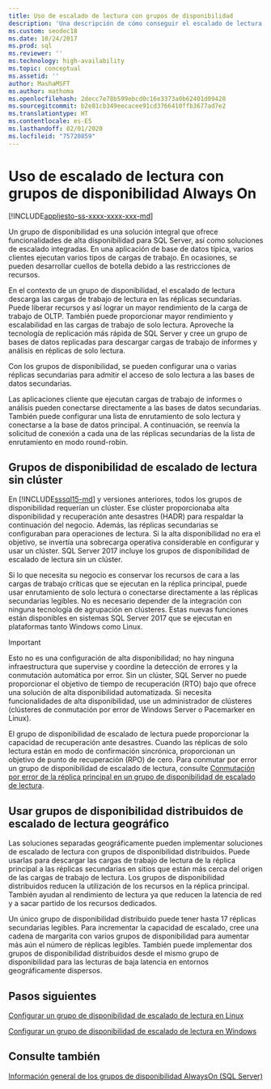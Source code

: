 ```yaml
---
title: Uso de escalado de lectura con grupos de disponibilidad
description: 'Una descripción de cómo conseguir el escalado de lectura cuando se usan grupos de disponibilidad Always On. '
ms.custom: seodec18
ms.date: 10/24/2017
ms.prod: sql
ms.reviewer: ''
ms.technology: high-availability
ms.topic: conceptual
ms.assetid: ''
author: MashaMSFT
ms.author: mathoma
ms.openlocfilehash: 2decc7e78b599ebcd0c16e3373a0b62401d09428
ms.sourcegitcommit: b2e81cb349eecacee91cd3766410ffb3677ad7e2
ms.translationtype: HT
ms.contentlocale: es-ES
ms.lasthandoff: 02/01/2020
ms.locfileid: "75720859"
---
```

# <a name="use-read-scale-with-always-on-availability-groups"></a>Uso de escalado de lectura con grupos de disponibilidad Always On
[!INCLUDE[appliesto-ss-xxxx-xxxx-xxx-md](../../../includes/appliesto-ss-xxxx-xxxx-xxx-md.md)]

Un grupo de disponibilidad es una solución integral que ofrece funcionalidades de alta disponibilidad para SQL Server, así como soluciones de escalado integradas. En una aplicación de base de datos típica, varios clientes ejecutan varios tipos de cargas de trabajo. En ocasiones, se pueden desarrollar cuellos de botella debido a las restricciones de recursos. 

En el contexto de un grupo de disponibilidad, el escalado de lectura descarga las cargas de trabajo de lectura en las réplicas secundarias. Puede liberar recursos y así lograr un mayor rendimiento de la carga de trabajo de OLTP. También puede proporcionar mayor rendimiento y escalabilidad en las cargas de trabajo de solo lectura. Aproveche la tecnología de replicación más rápida de SQL Server y cree un grupo de bases de datos replicadas para descargar cargas de trabajo de informes y análisis en réplicas de solo lectura.

Con los grupos de disponibilidad, se pueden configurar una o varias réplicas secundarias para admitir el acceso de solo lectura a las bases de datos secundarias.

Las aplicaciones cliente que ejecutan cargas de trabajo de informes o análisis pueden conectarse directamente a las bases de datos secundarias. También puede configurar una lista de enrutamiento de solo lectura y conectarse a la base de datos principal. A continuación, se reenvía la solicitud de conexión a cada una de las réplicas secundarias de la lista de enrutamiento en modo round-robin.

## <a name="read-scale-availability-groups-without-cluster"></a>Grupos de disponibilidad de escalado de lectura sin clúster

En [!INCLUDE[sssql15-md](../../../includes/sssql15-md.md)] y versiones anteriores, todos los grupos de disponibilidad requerían un clúster. Ese clúster proporcionaba alta disponibilidad y recuperación ante desastres (HADR) para respaldar la continuación del negocio. Además, las réplicas secundarias se configuraban para operaciones de lectura. Si la alta disponibilidad no era el objetivo, se invertía una sobrecarga operativa considerable en configurar y usar un clúster. SQL Server 2017 incluye los grupos de disponibilidad de escalado de lectura sin un clúster. 

Si lo que necesita su negocio es conservar los recursos de cara a las cargas de trabajo críticas que se ejecutan en la réplica principal, puede usar enrutamiento de solo lectura o conectarse directamente a las réplicas secundarias legibles. No es necesario depender de la integración con ninguna tecnología de agrupación en clústeres. Estas nuevas funciones están disponibles en sistemas SQL Server 2017 que se ejecutan en plataformas tanto Windows como Linux.

>[!IMPORTANT]
>Esto no es una configuración de alta disponibilidad; no hay ninguna infraestructura que supervise y coordine la detección de errores y la conmutación automática por error. Sin un clúster, SQL Server no puede proporcionar el objetivo de tiempo de recuperación (RTO) bajo que ofrece una solución de alta disponibilidad automatizada. Si necesita funcionalidades de alta disponibilidad, use un administrador de clústeres (clústeres de conmutación por error de Windows Server o Pacemarker en Linux).
>
>El grupo de disponibilidad de escalado de lectura puede proporcionar la capacidad de recuperación ante desastres. Cuando las réplicas de solo lectura están en modo de confirmación sincrónica, proporcionan un objetivo de punto de recuperación (RPO) de cero. Para conmutar por error un grupo de disponibilidad de escalado de lectura, consulte [Conmutación por error de la réplica principal en un grupo de disponibilidad de escalado de lectura](perform-a-planned-manual-failover-of-an-availability-group-sql-server.md#ReadScaleOutOnly).

## <a name="use-distributed-availability-groups-for-geographic-read-scale"></a>Usar grupos de disponibilidad distribuidos de escalado de lectura geográfico

Las soluciones separadas geográficamente pueden implementar soluciones de escalado de lectura con grupos de disponibilidad distribuidos. Puede usarlas para descargar las cargas de trabajo de lectura de la réplica principal a las réplicas secundarias en sitios que están más cerca del origen de las cargas de trabajo de lectura. Los grupos de disponibilidad distribuidos reducen la utilización de los recursos en la réplica principal. También ayudan al rendimiento de lectura ya que reducen la latencia de red y a sacar partido de los recursos dedicados.

Un único grupo de disponibilidad distribuido puede tener hasta 17 réplicas secundarias legibles. Para incrementar la capacidad de escalado, cree una cadena de margarita con varios grupos de disponibilidad para aumentar más aún el número de réplicas legibles. También puede implementar dos grupos de disponibilidad distribuidos desde el mismo grupo de disponibilidad para las lecturas de baja latencia en entornos geográficamente dispersos.




## <a name="next-steps"></a>Pasos siguientes

[Configurar un grupo de disponibilidad de escalado de lectura en Linux](../../../linux/sql-server-linux-availability-group-configure-rs.md)

[Configurar un grupo de disponibilidad de escalado de lectura en Windows](../../../database-engine/availability-groups/windows/configure-read-scale-availability-groups.md)

## <a name="see-also"></a>Consulte también

 [Información general de los grupos de disponibilidad AlwaysOn &#40;SQL Server&#41;](../../../database-engine/availability-groups/windows/overview-of-always-on-availability-groups-sql-server.md)
